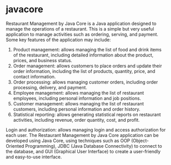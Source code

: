 # javacore
Restaurant Management by Java Core is a Java application designed to manage the operations of a restaurant. This is a simple but very useful application to manage activities such as ordering, serving, and payment.
Some key features of the application may include:
1. Product management: allows managing the list of food and drink items of the restaurant, including detailed information about the product, prices, and business status.
2. Order management: allows customers to place orders and update their order information, including the list of products, quantity, price, and contact information.
3. Order processing: allows managing customer orders, including order processing, delivery, and payment.
4. Employee management: allows managing the list of restaurant employees, including personal information and job positions.
5. Customer management: allows managing the list of restaurant customers, including personal information and order history.
6. Statistical reporting: allows generating statistical reports on restaurant activities, including revenue, order quantity, cost, and profit.

Login and authorization: allows managing login and access authorization for each user.
The Restaurant Management by Java Core application can be developed using Java Core, using techniques such as OOP (Object-Oriented Programming), JDBC (Java Database Connectivity) to connect to the database, and GUI (Graphical User Interface) to create a user-friendly and easy-to-use interface.
